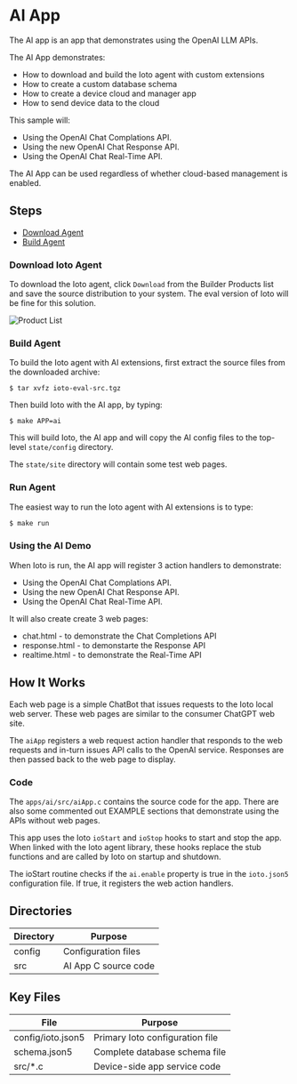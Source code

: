 # AI App

The AI app is an app that demonstrates using the OpenAI LLM APIs.

The AI App demonstrates:

* How to download and build the Ioto agent with custom extensions
* How to create a custom database schema
* How to create a device cloud and manager app
* How to send device data to the cloud

This sample will:

* Using the OpenAI Chat Complations API.
* Using the new OpenAI Chat Response API.
* Using the OpenAI Chat Real-Time API.

The AI App can be used regardless of whether cloud-based management is enabled.

## Steps

<!-- no toc -->
- [Download Agent](#download-agent)
- [Build Agent](#build-agent)

### Download Ioto Agent

To download the Ioto agent, click `Download` from the Builder Products list and save the source distribution to your system. The eval version of Ioto will be fine for this solution.

<img src="https://www.embedthis.com/images/builder/product-list.avif" alt="Product List"><br>

### Build Agent

To build the Ioto agent with AI extensions, first extract the source files from the downloaded archive:

    $ tar xvfz ioto-eval-src.tgz

Then build Ioto with the AI app, by typing:

    $ make APP=ai

This will build Ioto, the AI app and will copy the AI config files to the top-level `state/config` directory.

The `state/site` directory will contain some test web pages.

### Run Agent

The easiest way to run the Ioto agent with AI extensions is to type:

```bash
$ make run
```

### Using the AI Demo

When Ioto is run, the AI app will register 3 action handlers to demonstrate:

* Using the OpenAI Chat Complations API.
* Using the new OpenAI Chat Response API.
* Using the OpenAI Chat Real-Time API.

It will also create create 3 web pages:

* chat.html - to demonstrate the Chat Completions API
* response.html - to demonstarte the Response API
* realtime.html - to demonstrate the Real-Time API

## How It Works

Each web page is a simple ChatBot that issues requests to the Ioto local web server. These web pages are similar to the consumer ChatGPT web site. 

The `aiApp` registers a web request action handler that responds to the web requests and in-turn issues API calls to the OpenAI service. Responses are then passed back to the web page to display.

### Code

The `apps/ai/src/aiApp.c` contains the source code for the app. There are also some commented out EXAMPLE sections that demonstrate using the APIs without web pages.

This app uses the Ioto `ioStart` and `ioStop` hooks to start and stop the app. When linked with the Ioto agent library, these hooks replace the stub functions and are called by Ioto on startup and shutdown.

The ioStart routine checks if the `ai.enable` property is true in the `ioto.json5` configuration file. If true, it registers the web action handlers.

## Directories

| Directory | Purpose                      |
| --------- | -----------------------------|
| config    | Configuration files          |
| src       | AI App C source code       |

## Key Files

| File                      | Purpose                                   |
| ------------------------- | ------------------------------------------|
| config/ioto.json5         | Primary Ioto configuration file           |
| schema.json5              | Complete database schema file             |
| src/*.c                   | Device-side app service code              |
